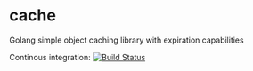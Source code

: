 cache
=====

Golang simple object caching library with expiration capabilities

Continous integration: [![Build Status](https://secure.travis-ci.org/rif/cache.png)](http://travis-ci.org/rif/cache)
